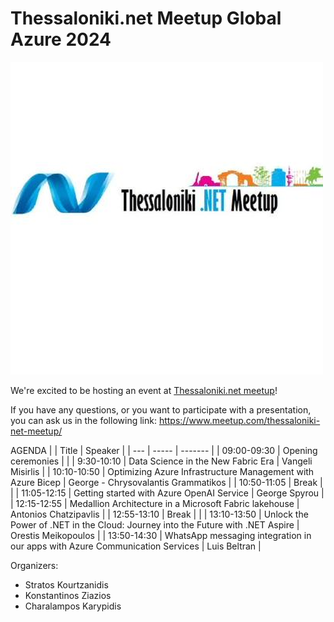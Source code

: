 # Thessaloniki.net Meetup Global Azure 2024

![Thessaloniki.net](logo.png)

We're excited to be hosting an event at [Thessaloniki.net meetup]([https://globalazure.net/this-is-just-a-sample-link/](https://www.meetup.com/thessaloniki-net-meetup/))!

If you have any questions, or you want to participate with a presentation, you can ask us in the following link:
https://www.meetup.com/thessaloniki-net-meetup/

AGENDA
 |  | Title | Speaker |
| --- | ----- | ------- |
| 09:00-09:30 | Opening ceremonies | |
| 9:30-10:10 | Data Science in the New Fabric Era | Vangeli Misirlis |
| 10:10-10:50 | Optimizing Azure Infrastructure Management with Azure Bicep | George - Chrysovalantis Grammatikos |
| 10:50-11:05 | Break | |
| 11:05-12:15 | Getting started with Azure OpenAI Service | George Spyrou |
| 12:15-12:55 | Medallion Architecture in a Microsoft Fabric lakehouse | Antonios Chatzipavlis |
| 12:55-13:10 | Break | |
| 13:10-13:50 | Unlock the Power of .NET in the Cloud: Journey into the Future with .NET Aspire | Orestis Meikopoulos |
| 13:50-14:30 | WhatsApp messaging integration in our apps with Azure Communication Services | Luis Beltran |


Organizers: 

* Stratos Kourtzanidis 
* Konstantinos Ziazios 
* Charalampos Karypidis
